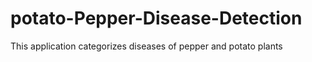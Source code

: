 # potato-Pepper-Disease-Detection
This application categorizes diseases of pepper and potato plants 
